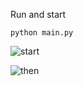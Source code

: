 Run and start

```
python main.py
```

![start](https://github.com/PengyuTmz/GoBang/blob/main/start02.png)

![then](https://github.com/PengyuTmz/GoBang/blob/main/PVE02.png)

